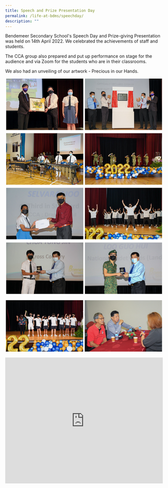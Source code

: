 ```yaml
---
title: Speech and Prize Presentation Day
permalink: /life-at-bdms/speechday/
description: ""
---
```

<style>
.google-slides-container{ position: relative; width: 100%; padding-top: 80%; overflow: hidden; } .google-slides-container iframe{ position: absolute; top: 0; left: 0; width: 100%; height: 100%; }
</style>

Bendemeer Secondary School's Speech Day and Prize-giving Presentation was held on 14th April 2022. We celebrated the achievements of staff and students.

The CCA group also prepared and put up performance on stage for the audience and via Zoom for the students who are in their classrooms. 

We also had an unveiling of our artwork - Precious in our Hands.  

![](/images/Lifebdms/lifebdms-speechday-01.jpg)

![](/images/Lifebdms/lifebdms-speechday-02.jpg)

<div class="google-slides-container">
<iframe src="https://docs.google.com/presentation/d/e/2PACX-1vTnk85JaiLb8T1Dr1y3WziPvvuq63nne8Al2LfOuDz9DzWxBNA_sGdA3A8tZGmYYWHcZwkn7HDl4WHU/embed?start=true&loop=true&delayms=3000" frameborder="0" width="840" height="589" allowfullscreen="true" ></iframe></div>